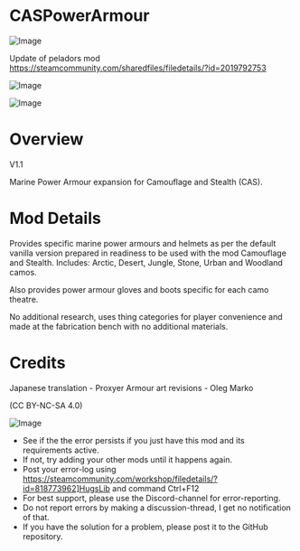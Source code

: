 # CASPowerArmour

![Image](https://i.imgur.com/buuPQel.png)

Update of peladors mod
https://steamcommunity.com/sharedfiles/filedetails/?id=2019792753

![Image](https://i.imgur.com/pufA0kM.png)

	
![Image](https://i.imgur.com/Z4GOv8H.png)


# Overview
 V1.1

Marine Power Armour expansion for Camouflage and Stealth (CAS).


# Mod Details


Provides specific marine power armours and helmets as per the default vanilla version prepared in readiness to be used with the mod Camouflage and Stealth. Includes: Arctic, Desert, Jungle, Stone, Urban and Woodland camos.

Also provides power armour gloves and boots specific for each camo theatre.

No additional research, uses thing categories for player convenience and made at the fabrication bench with no additional materials.

# Credits


Japanese translation - Proxyer
Armour art revisions - Oleg Marko

(CC BY-NC-SA 4.0)


![Image](https://i.imgur.com/PwoNOj4.png)



-  See if the the error persists if you just have this mod and its requirements active.
-  If not, try adding your other mods until it happens again.
-  Post your error-log using https://steamcommunity.com/workshop/filedetails/?id=818773962]HugsLib and command Ctrl+F12
-  For best support, please use the Discord-channel for error-reporting.
-  Do not report errors by making a discussion-thread, I get no notification of that.
-  If you have the solution for a problem, please post it to the GitHub repository.




